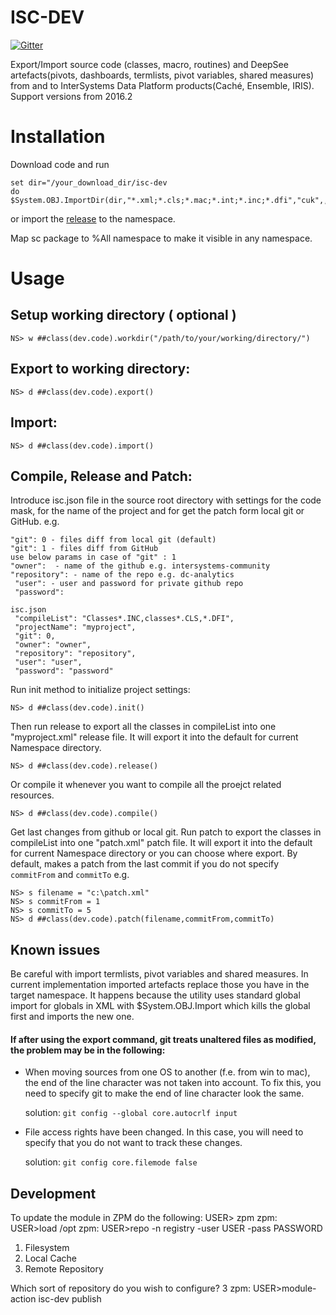 # ISC-DEV

[![Gitter](https://img.shields.io/badge/chat-on%20telegram-blue.svg)](https://t.me/joinchat/FoZ4MxGETT0_VsVglVl0DA)

Export/Import source code (classes, macro, routines) and DeepSee artefacts(pivots, dashboards, termlists, pivot variables, shared measures) from and to InterSystems Data Platform products(Caché, Ensemble, IRIS). Support versions from 2016.2

# Installation
Download code and run
```
set dir="/your_download_dir/isc-dev
do $System.OBJ.ImportDir(dir,"*.xml;*.cls;*.mac;*.int;*.inc;*.dfi","cuk",,1)
```
or
import the [release](https://github.com/intersystems-ru/cache-udl/releases) to the namespace.

Map sc package to %All namespace to make it visible in any namespace.

# Usage

## Setup working directory ( optional )
```
NS> w ##class(dev.code).workdir("/path/to/your/working/directory/")
```
## Export to working directory:
```
NS> d ##class(dev.code).export()
```
## Import:
```
NS> d ##class(dev.code).import()
```

## Compile, Release and Patch:

Introduce isc.json file in the source root directory with settings for the code mask, for the name of the project and for get the patch form local git or GitHub. e.g.
```
"git": 0 - files diff from local git (default)
"git": 1 - files diff from GitHub
use below params in case of "git" : 1
"owner":  - name of the github e.g. intersystems-community
"repository": - name of the repo e.g. dc-analytics
 "user": - user and password for private github repo
 "password": 
```


```
isc.json
 "compileList": "Classes*.INC,classes*.CLS,*.DFI",
 "projectName": "myproject",
 "git": 0,
 "owner": "owner",
 "repository": "repository",
 "user": "user",
 "password": "password"
```
Run init method to initialize project settings:
```
NS> d ##class(dev.code).init()
```
Then run release to export all the classes in compileList into one "myproject.xml" release file. It will export it into the default for current Namespace directory.
```
NS> d ##class(dev.code).release()
```
Or compile it whenever you want to compile all the proejct related resources.
```
NS> d ##class(dev.code).compile()
```
Get last changes from github or local git. Run patch to export the classes in compileList into one "patch.xml" patch file. It will export it into the default for current Namespace directory or you can choose where export. By default, makes a patch from the last commit if you do not specify `commitFrom` and `commitTo` e.g.
```
NS> s filename = "c:\patch.xml"
NS> s commitFrom = 1
NS> s commitTo = 5
NS> d ##class(dev.code).patch(filename,commitFrom,commitTo)
```

## Known issues
Be careful with import termlists, pivot variables and shared measures. In current implementation imported artefacts replace those you have in the target namespace. It happens because the utility uses standard global import for globals in XML with $System.OBJ.Import which kills the global first and imports the new one.

#### If after using the export command, git treats unaltered files as modified, the problem may be in the following:
- When moving sources from one OS to another (f.e. from win to mac), the end of the line character was not taken into account. To fix this, you need to specify git to make the end of line character look the same.

  solution: ```git config --global core.autocrlf input```
- File access rights have been changed. In this case, you will need to specify that you do not want to track these changes.

  solution: ```git config core.filemode false```

## Development

To update the module in ZPM do the following:
USER> zpm
zpm: USER>load /opt
zpm: USER>repo -n registry -user USER -pass PASSWORD
1) Filesystem
2) Local Cache
3) Remote Repository

Which sort of repository do you wish to configure? 3
zpm: USER>module-action isc-dev publish




